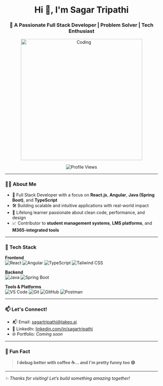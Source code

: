 <h1 align="center">Hi 👋, I'm Sagar Tripathi</h1>
<h3 align="center">🚀 A Passionate Full Stack Developer | Problem Solver | Tech Enthusiast</h3>

<p align="center">
  <img src="https://user-images.githubusercontent.com/55389276/140866485-8fb1c876-9a8f-4d6a-98dc-08c4981eaf70.gif" alt="Coding" width="400"/>
</p>

<p align="center">
  <img src="https://komarev.com/ghpvc/?username=sagartripathi&label=Profile%20Views&color=0e75b6&style=flat" alt="Profile Views" />
</p>

---

### 🧑‍💻 About Me

- 💼 Full Stack Developer with a focus on **React.js**, **Angular**, **Java (Spring Boot)**, and **TypeScript**  
- 🛠️ Building scalable and intuitive applications with real-world impact  
- 🧠 Lifelong learner passionate about clean code, performance, and design  
- 📈 Contributor to **student management systems**, **LMS platforms**, and **M365-integrated tools**

---

### 🔧 Tech Stack

**Frontend**  
![React](https://img.shields.io/badge/-React-61DAFB?logo=react&logoColor=black&style=for-the-badge)
![Angular](https://img.shields.io/badge/-Angular-DD0031?logo=angular&logoColor=white&style=for-the-badge)
![TypeScript](https://img.shields.io/badge/-TypeScript-3178C6?logo=typescript&logoColor=white&style=for-the-badge)
![Tailwind CSS](https://img.shields.io/badge/-Tailwind-38B2AC?logo=tailwind-css&logoColor=white&style=for-the-badge)

**Backend**  
![Java](https://img.shields.io/badge/-Java-007396?logo=java&logoColor=white&style=for-the-badge)
![Spring Boot](https://img.shields.io/badge/-Spring%20Boot-6DB33F?logo=spring-boot&logoColor=white&style=for-the-badge)

**Tools & Platforms**  
![VS Code](https://img.shields.io/badge/-VSCode-007ACC?logo=visual-studio-code&logoColor=white&style=for-the-badge)
![Git](https://img.shields.io/badge/-Git-F05032?logo=git&logoColor=white&style=for-the-badge)
![GitHub](https://img.shields.io/badge/-GitHub-181717?logo=github&logoColor=white&style=for-the-badge)
![Postman](https://img.shields.io/badge/-Postman-FF6C37?logo=postman&logoColor=white&style=for-the-badge)

---

### 📫 Let's Connect!

- 📬 Email: [sagartripathi@takeo.ai](mailto:sagartripathi@takeo.ai)  
- 💼 LinkedIn: [linkedin.com/in/sagartripathi](https://linkedin.com/in/sagartripathi)  
- 🌐 Portfolio: *Coming soon*

---

### 📌 Fun Fact

> **I debug better with coffee ☕... and I'm pretty funny too 😅**

---

_✨ Thanks for visiting! Let’s build something amazing together!_
